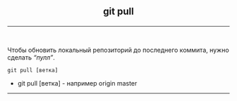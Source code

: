## <p style='text-align:center'>git pull</p>
---
<br>

Чтобы обновить локальный репозиторий до последнего коммита, нужно сделать *“пулл”*.

```bash=
git pull [ветка]
```
- git pull [ветка] - например origin master
---